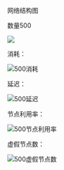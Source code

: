 网络结构图

数量500

![](D:\project\cps-slp-wc\graph\1000×500\网络图.png)

消耗：

![500消耗](D:\project\cps-slp-wc\graph\1000×500\500消耗.png)

延迟：

![500延迟](D:\project\cps-slp-wc\graph\1000×500\500延迟.png)

节点利用率：

![500节点利用率](D:\project\cps-slp-wc\graph\1000×500\500节点利用率.png)

虚假节点数：

![500虚假节点数](D:\project\cps-slp-wc\graph\1000×500\500虚假节点数.png)

